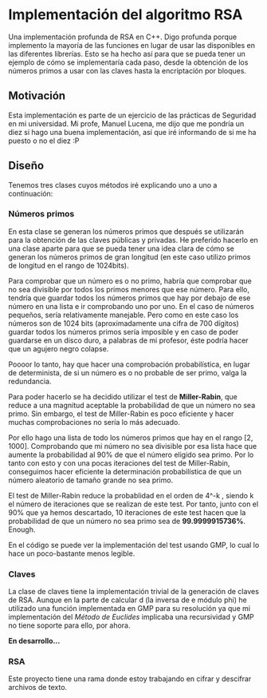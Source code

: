 # Implementación del algoritmo RSA
Una implementación profunda de RSA en C++. Digo profunda porque implemento la mayoría de las funciones en lugar de usar las disponibles en 
las diferentes librerías. Esto se ha hecho así para que se pueda tener un ejemplo de cómo se implementaría cada paso, desde la obtención de
los números primos a usar con las claves hasta la encriptación por bloques.

## Motivación
Esta implementación es parte de un ejercicio de las prácticas de Seguridad en mi universidad. Mi profe, Manuel Lucena, me dijo que me pondría
un diez si hago una buena implementación, así que iré informando de si me ha puesto o no el diez :P

## Diseño
Tenemos tres clases cuyos métodos iré explicando uno a uno a continuación:

### Números primos
En esta clase se generan los números primos que después se utilizarán para la obtención de las claves públicas y privadas. He preferido
hacerlo en una clase aparte para que se pueda tener una idea clara de cómo se generan los números primos de gran longitud (en este caso
utilizo primos de longitud en el rango de 1024bits).

Para comprobar que un número es o no primo, habría que comprobar que no sea divisible por todos los primos menores que ese número.
Para ello, tendría que guardar todos los números primos que hay por debajo de ese número en una lista e ir comprobando uno por uno.
En el caso de números pequeños, sería relativamente manejable. Pero como en este caso los números son de 1024 bits (aproximadamente una
cifra de 700 dígitos) guardar todos los números primos sería imposible y en caso de poder guardarse en un disco duro, a palabras de mi profesor, éste podría hacer que un agujero negro colapse. 

Poooor lo tanto, hay que hacer una comprobación probabilística, en lugar de determinista, de si un número es o no probable de ser primo, valga la redundancia.

Para poder hacerlo se ha decidido utilizar el test de **Miller-Rabin**, que reduce a una magnitud aceptable la probabilidad de que un número no sea primo. Sin embargo, el test de Miller-Rabin es poco eficiente y hacer muchas comprobaciones no sería lo más adecuado. 

Por ello hago una lista de todo los números primos que hay en el rango [2, 1000]. Comprobando que mi número no sea divisible por esa lista hace que aumente la probabilidad al 90% de que el número eligido sea primo. Por lo tanto con esto y con una pocas iteraciones del test de Miller-Rabin, conseguimos hacer eficiente la determinación probabilística de que un número aleatorio de tamaño grande no sea primo.

El test de Miller-Rabin reduce la probablidad en el orden de 4^-k , siendo k el número de iteraciones que se realizan de este test. Por tanto, junto con el 90% que ya hemos descartado, 10 iteraciones de este test hacen que la probabilidad de que un número no sea primo sea de **99.9999915736%**. Enough.

En el código se puede ver la implementación del test usando GMP, lo cual lo hace un poco-bastante menos legible.

### Claves
La clase de claves tiene la implementación trivial de la generación de claves de RSA. Aunque en la parte de calcular d (la inversa de e módulo phi) he utilizado una función implementada en GMP para su resolución ya que mi implementación del *Método de Euclides* implicaba una recursividad y GMP no tiene soporte para ello, por ahora. 



**En desarrollo...**
### RSA
Este proyecto tiene una rama donde estoy trabajando en cifrar y descifrar archivos de texto.